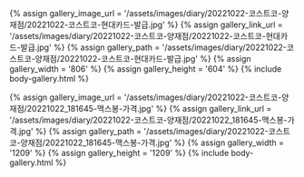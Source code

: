 
{% assign gallery_image_url = '/assets/images/diary/20221022-코스트코-양재점/20221022-코스트코-현대카드-발급.jpg' %}
{% assign gallery_link_url = '/assets/images/diary/20221022-코스트코-양재점/20221022-코스트코-현대카드-발급.jpg' %}
{% assign gallery_path = '/assets/images/diary/20221022-코스트코-양재점/20221022-코스트코-현대카드-발급.jpg' %}
{% assign gallery_width = '806'  %}
{% assign gallery_height = '604'  %}
{% include body-gallery.html %}

{% assign gallery_image_url = '/assets/images/diary/20221022-코스트코-양재점/20221022_181645-맥스봉-가격.jpg' %}
{% assign gallery_link_url = '/assets/images/diary/20221022-코스트코-양재점/20221022_181645-맥스봉-가격.jpg' %}
{% assign gallery_path = '/assets/images/diary/20221022-코스트코-양재점/20221022_181645-맥스봉-가격.jpg' %}
{% assign gallery_width = '1209'  %}
{% assign gallery_height = '1209'  %}
{% include body-gallery.html %}

